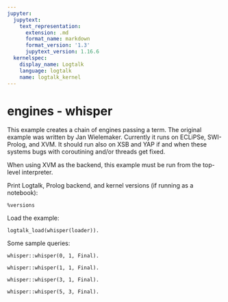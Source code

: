 ```yaml
---
jupyter:
  jupytext:
    text_representation:
      extension: .md
      format_name: markdown
      format_version: '1.3'
      jupytext_version: 1.16.6
  kernelspec:
    display_name: Logtalk
    language: logtalk
    name: logtalk_kernel
---
```


<!--
________________________________________________________________________

This file is part of Logtalk <https://logtalk.org/>  
SPDX-FileCopyrightText: 1998-2025 Paulo Moura <pmoura@logtalk.org>  
SPDX-License-Identifier: Apache-2.0

Licensed under the Apache License, Version 2.0 (the "License");
you may not use this file except in compliance with the License.
You may obtain a copy of the License at

    http://www.apache.org/licenses/LICENSE-2.0

Unless required by applicable law or agreed to in writing, software
distributed under the License is distributed on an "AS IS" BASIS,
WITHOUT WARRANTIES OR CONDITIONS OF ANY KIND, either express or implied.
See the License for the specific language governing permissions and
limitations under the License.
________________________________________________________________________
-->

# engines - whisper

This example creates a chain of engines passing a term. The original example was
written by Jan Wielemaker. Currently it runs on ECLiPSe, SWI-Prolog, and XVM. It
should run also on XSB and YAP if and when these systems bugs with coroutining
and/or threads get fixed.

When using XVM as the backend, this example must be run from the top-level
interpreter.

Print Logtalk, Prolog backend, and kernel versions (if running as a notebook):

```logtalk
%versions
```

Load the example:

```logtalk
logtalk_load(whisper(loader)).
```

Some sample queries:

```logtalk
whisper::whisper(0, 1, Final).
```

<!--
1

Final = 1.
-->

```logtalk
whisper::whisper(1, 1, Final).
```

<!--
Sending 2 to engine 2
2

Final = 2.
-->

```logtalk
whisper::whisper(3, 1, Final).
```

<!--
Sending 2 to engine 6
Sending 3 to engine 5
Sending 4 to engine 4
4

Final = 4.
-->

```logtalk
whisper::whisper(5, 3, Final).
```

<!--
Sending 4 to engine 12
Sending 5 to engine 11
Sending 6 to engine 10
Sending 7 to engine 9
Sending 8 to engine 8
8

Final = 8.
-->
